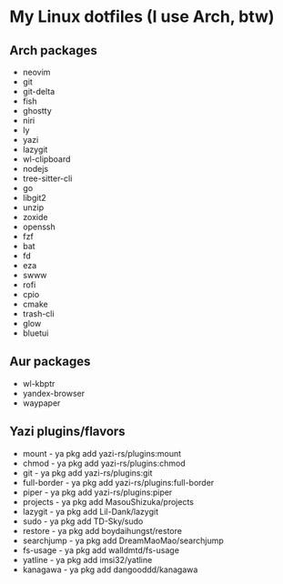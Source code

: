 # My Linux dotfiles (I use Arch, btw)

## Arch packages

- neovim
- git
- git-delta
- fish
- ghostty
- niri
- ly
- yazi
- lazygit
- wl-clipboard
- nodejs
- tree-sitter-cli
- go
- libgit2
- unzip
- zoxide
- openssh
- fzf
- bat
- fd
- eza
- swww
- rofi
- cpio
- cmake
- trash-cli
- glow
- bluetui


## Aur packages
- wl-kbptr
- yandex-browser
- waypaper

## Yazi plugins/flavors
- mount - ya pkg add yazi-rs/plugins:mount
- chmod - ya pkg add yazi-rs/plugins:chmod
- git - ya pkg add yazi-rs/plugins:git
- full-border - ya pkg add yazi-rs/plugins:full-border
- piper - ya pkg add yazi-rs/plugins:piper
- projects - ya pkg add MasouShizuka/projects
- lazygit - ya pkg add Lil-Dank/lazygit
- sudo - ya pkg add TD-Sky/sudo
- restore - ya pkg add boydaihungst/restore
- searchjump - ya pkg add DreamMaoMao/searchjump
- fs-usage - ya pkg add walldmtd/fs-usage
- yatline - ya pkg add imsi32/yatline
- kanagawa - ya pkg add dangooddd/kanagawa
